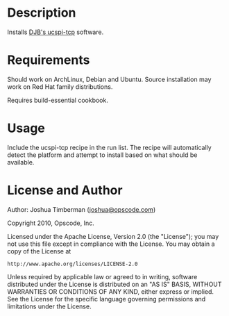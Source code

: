 Description
===========

Installs [DJB's ucspi-tcp](http://cr.yp.to/ucspi-tcp.html) software.

Requirements
============

Should work on ArchLinux, Debian and Ubuntu. Source installation may work on Red Hat family distributions.

Requires build-essential cookbook.

Usage
=====

Include the ucspi-tcp recipe in the run list. The recipe will automatically detect the platform and attempt to install based on what should be available.

License and Author
==================

Author: Joshua Timberman (<joshua@opscode.com>)

Copyright 2010, Opscode, Inc.

Licensed under the Apache License, Version 2.0 (the "License");
you may not use this file except in compliance with the License.
You may obtain a copy of the License at

    http://www.apache.org/licenses/LICENSE-2.0

Unless required by applicable law or agreed to in writing, software
distributed under the License is distributed on an "AS IS" BASIS,
WITHOUT WARRANTIES OR CONDITIONS OF ANY KIND, either express or implied.
See the License for the specific language governing permissions and
limitations under the License.
